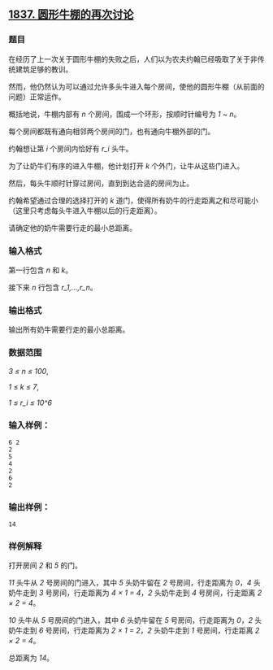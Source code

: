 ## [1837. 圆形牛棚的再次讨论](https://www.acwing.com/problem/content/1839/)

### 题目

在经历了上一次关于圆形牛棚的失败之后，人们以为农夫约翰已经吸取了关于非传统建筑足够的教训。

然而，他仍然认为可以通过允许多头牛进入每个房间，使他的圆形牛棚（从前面的问题）正常运作。

概括地说，牛棚内部有 *n* 个房间，围成一个环形，按顺时针编号为 *1 ~ n*。

每个房间都既有通向相邻两个房间的门，也有通向牛棚外部的门。

约翰想让第 *i* 个房间内恰好有 *r_i* 头牛。

为了让奶牛们有序的进入牛棚，他计划打开 *k* 个外门，让牛从这些门进入。

然后，每头牛顺时针穿过房间，直到到达合适的房间为止。

约翰希望通过合理的选择打开的 *k* 道门，使得所有奶牛的行走距离之和尽可能小（这里只考虑每头牛进入牛棚以后的行走距离）。

请确定他的奶牛需要行走的最小总距离。

### 输入格式

第一行包含 *n* 和 *k*。

接下来 *n* 行包含 *r_1,…,r_n*。

### 输出格式

输出所有奶牛需要行走的最小总距离。

### 数据范围

*3 ≤ n ≤ 100*,

*1 ≤ k ≤ 7*,

*1 ≤ r_i ≤ 10^6*

### 输入样例：

```
6 2
2
5
4
2
6
2
```

### 输出样例：

```
14
```

### 样例解释

打开房间 *2* 和 *5* 的门。

*11* 头牛从 *2* 号房间的门进入，其中 *5* 头奶牛留在 *2* 号房间，行走距离为 *0*，*4* 头奶牛走到 *3* 号房间，行走距离为 *4 × 1 = 4*，*2* 头奶牛走到 *4* 号房间，行走距离 *2 × 2 = 4*。

*10* 头牛从 *5* 号房间的门进入，其中 *6* 头奶牛留在 *5* 号房间，行走距离为 *0*，*2* 头奶牛走到 *6* 号房间，行走距离为 *2 × 1 = 2*，*2* 头奶牛走到 *1* 号房间，行走距离 *2 × 2 = 4*。

总距离为 *14*。
